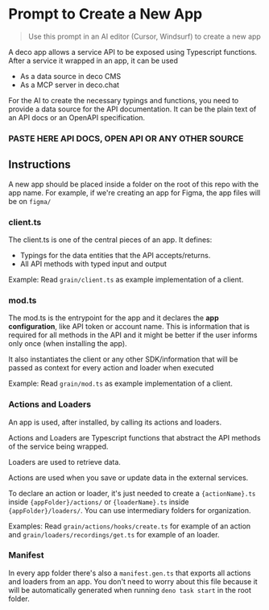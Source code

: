 # Prompt to Create a New App

> Use this prompt in an AI editor (Cursor, Windsurf) to create a new app

A deco app allows a service API to be exposed using Typescript functions. After a service it wrapped in an app, it can be used
- As a data source in deco CMS
- As a MCP server in deco.chat

For the AI to create the necessary typings and functions, you need to provide a data source for the API documentation. It can be the plain text of an API docs or an OpenAPI specification.

### PASTE HERE API DOCS, OPEN API OR ANY OTHER SOURCE 

## Instructions

A new app should be placed inside a folder on the root of this repo with the app name. For example, if we're creating an app for Figma, the app files will be on `figma/`

### client.ts

The client.ts is one of the central pieces of an app. It defines:
- Typings for the data entities that the API accepts/returns.
- All API methods with typed input and output

Example: Read `grain/client.ts` as example implementation of a client.

### mod.ts

The mod.ts is the entrypoint for the app and it declares the **app configuration**, like API token or account name. This is information that is required for all methods in the API and it might be better if the user informs only once (when installing the app).

It also instantiates the client or any other SDK/information that will be passed as context for every action and loader when executed

Example: Read `grain/mod.ts` as example implementation of a client.

### Actions and Loaders

An app is used, after installed, by calling its actions and loaders. 

Actions and Loaders are Typescript functions that abstract the API methods of the service being wrapped.

Loaders are used to retrieve data.

Actions are used when you save or update data in the external services.

To declare an action or loader, it's just needed to create a `{actionName}.ts` inside `{appFolder}/actions/` or `{loaderName}.ts` inside `{appFolder}/loaders/`. You can use intermediary folders for organization.

Examples: Read `grain/actions/hooks/create.ts` for example of an action and `grain/loaders/recordings/get.ts` for example of an loader.

### Manifest 

In every app folder there's also a `manifest.gen.ts` that exports all actions and loaders from an app. You don't need to worry about this file because it will be automatically generated when running `deno task start` in the root folder.